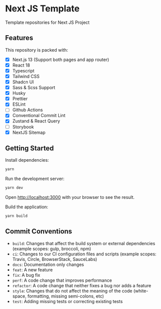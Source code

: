 # Next JS Template

Template repositories for Next JS Project

## Features

This repository is packed with:

- [x] Next.js 13 (Support both pages and app router)
- [x] React 18
- [x] Typescript
- [x] Tailwind CSS
- [x] Shadcn UI
- [x] Sass & Scss Support
- [x] Husky
- [x] Prettier
- [x] ESLint
- [ ] Github Actions
- [x] Conventional Commit Lint
- [x] Zustand & React Query
- [ ] Storybook
- [x] NextJS Sitemap

## Getting Started

Install dependencies:

```bash
yarn
```

Run the development server:

```bash
yarn dev
```

Open [http://localhost:3000](http://localhost:3000) with your browser to see the result.

Build the application:

```bash
yarn build
```

## Commit Conventions

- `build`: Changes that affect the build system or external dependencies (example scopes: gulp, broccoli, npm)
- `ci`: Changes to our CI configuration files and scripts (example scopes: Travis, Circle, BrowserStack, SauceLabs)
- `docs`: Documentation only changes
- `feat`: A new feature
- `fix`: A bug fix
- `perf`: A code change that improves performance
- `refactor`: A code change that neither fixes a bug nor adds a feature
- `style`: Changes that do not affect the meaning of the code (white-space, formatting, missing semi-colons, etc)
- `test`: Adding missing tests or correcting existing tests
